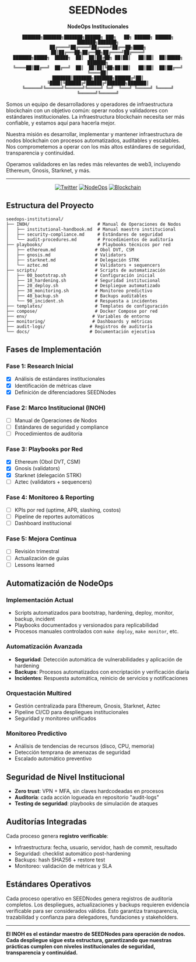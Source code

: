 <div align="center">

# SEEDNodes

**NodeOps Institucionales**

```
███████╗███████╗███████╗██████╗ ███╗   ██╗ ██████╗ ██████╗ ███████╗███████╗
██╔════╝██╔════╝██╔════╝██╔══██╗████╗  ██║██╔═══██╗██╔══██╗██╔════╝██╔════╝
███████╗█████╗  █████╗  ██║  ██║██╔██╗ ██║██║   ██║██║  ██║█████╗  ███████╗
╚════██║██╔══╝  ██╔══╝  ██║  ██║██║╚██╗██║██║   ██║██║  ██║██╔══╝  ╚════██║
███████║███████╗███████╗██████╔╝██║ ╚████║╚██████╔╝██████╔╝███████╗███████║
╚══════╝╚══════╝╚══════╝╚═════╝ ╚═╝  ╚═══╝ ╚═════╝ ╚═════╝ ╚══════╝╚══════╝
```

</div>

Somos un equipo de desarrolladores y operadores de infraestructura blockchain con un objetivo común: operar nodos y validadores con estándares institucionales. La infraestructura blockchain necesita ser más confiable, y estamos aquí para hacerla mejor.

Nuestra misión es desarrollar, implementar y mantener infraestructura de nodos blockchain con procesos automatizados, auditables y escalables. Nos comprometemos a operar con los más altos estándares de seguridad, transparencia y continuidad.

Operamos validadores en las redes más relevantes de web3, incluyendo Ethereum, Gnosis, Starknet, y más.

---

<div align="center">

[![Twitter](https://img.shields.io/badge/Twitter-@SeedsPuntoEth-1DA1F2?style=for-the-badge&logo=twitter&logoColor=white)](https://x.com/SeedsPuntoEth)
[![NodeOps](https://img.shields.io/badge/NodeOps-Institucionales-00ff88?style=for-the-badge&logo=ethereum&logoColor=black)](https://github.com/NoaSEED/seedops-institutional)
[![Blockchain](https://img.shields.io/badge/Blockchain-Validators-ff6b35?style=for-the-badge&logo=bitcoin&logoColor=white)](https://github.com/NoaSEED/seedops-institutional)

</div>

## Estructura del Proyecto

```
seedops-institutional/
├── INOH/                          # Manual de Operaciones de Nodos
│   ├── institutional-handbook.md  # Manual maestro institucional
│   ├── security-compliance.md     # Estándares de seguridad
│   └── audit-procedures.md        # Procedimientos de auditoría
├── playbooks/                     # Playbooks técnicos por red
│   ├── ethereum.md               # Obol DVT, CSM
│   ├── gnosis.md                 # Validators
│   ├── starknet.md               # Delegación STRK
│   └── aztec.md                  # Validators + sequencers
├── scripts/                      # Scripts de automatización
│   ├── 00_bootstrap.sh           # Configuración inicial
│   ├── 10_hardening.sh           # Seguridad institucional
│   ├── 20_deploy.sh              # Despliegue automatizado
│   ├── 30_monitoring.sh          # Monitoreo predictivo
│   ├── 40_backup.sh              # Backups auditables
│   └── 90_incident.sh            # Respuesta a incidentes
├── templates/                    # Templates de configuración
├── compose/                      # Docker Compose por red
├── env/                         # Variables de entorno
├── monitoring/                  # Dashboards y métricas
├── audit-logs/                 # Registros de auditoría
└── docs/                       # Documentación ejecutiva
```

## Fases de Implementación

### Fase 1: Research Inicial
- [x] Análisis de estándares institucionales
- [x] Identificación de métricas clave
- [x] Definición de diferenciadores SEEDNodes

### Fase 2: Marco Institucional (INOH)
- [ ] Manual de Operaciones de Nodos
- [ ] Estándares de seguridad y compliance
- [ ] Procedimientos de auditoría

### Fase 3: Playbooks por Red
- [x] Ethereum (Obol DVT, CSM)
- [x] Gnosis (validators)
- [x] Starknet (delegación STRK)
- [ ] Aztec (validators + sequencers)

### Fase 4: Monitoreo & Reporting
- [ ] KPIs por red (uptime, APR, slashing, costos)
- [ ] Pipeline de reportes automáticos
- [ ] Dashboard institucional

### Fase 5: Mejora Continua
- [ ] Revisión trimestral
- [ ] Actualización de guías
- [ ] Lessons learned

## Automatización de NodeOps

### Implementación Actual
- Scripts automatizados para bootstrap, hardening, deploy, monitor, backup, incident
- Playbooks documentados y versionados para replicabilidad
- Procesos manuales controlados con `make deploy`, `make monitor`, etc.

### Automatización Avanzada
- **Seguridad**: Detección automática de vulnerabilidades y aplicación de hardening
- **Backups**: Procesos automatizados con encriptación y verificación diaria
- **Incidentes**: Respuesta automática, reinicio de servicios y notificaciones

### Orquestación Multired
- Gestión centralizada para Ethereum, Gnosis, Starknet, Aztec
- Pipeline CI/CD para despliegues institucionales
- Seguridad y monitoreo unificados

### Monitoreo Predictivo
- Análisis de tendencias de recursos (disco, CPU, memoria)
- Detección temprana de amenazas de seguridad
- Escalado automático preventivo

## Seguridad de Nivel Institucional

- **Zero trust**: VPN + MFA, sin claves hardcodeadas en procesos
- **Auditoría**: cada acción logueada en repositorio "audit-logs"
- **Testing de seguridad**: playbooks de simulación de ataques

## Auditorías Integradas

Cada proceso genera **registro verificable**:
- Infraestructura: fecha, usuario, servidor, hash de commit, resultado
- Seguridad: checklist automático post-hardening
- Backups: hash SHA256 + restore test
- Monitoreo: validación de métricas y SLA

## Estándares Operativos

Cada proceso operativo en SEEDNodes genera registros de auditoría completos. Los despliegues, actualizaciones y backups requieren evidencia verificable para ser considerados válidos. Esto garantiza transparencia, trazabilidad y confianza para delegadores, fundaciones y stakeholders.

---

**El INOH es el estándar maestro de SEEDNodes para operación de nodos. Cada despliegue sigue esta estructura, garantizando que nuestras prácticas cumplen con niveles institucionales de seguridad, transparencia y continuidad.**

